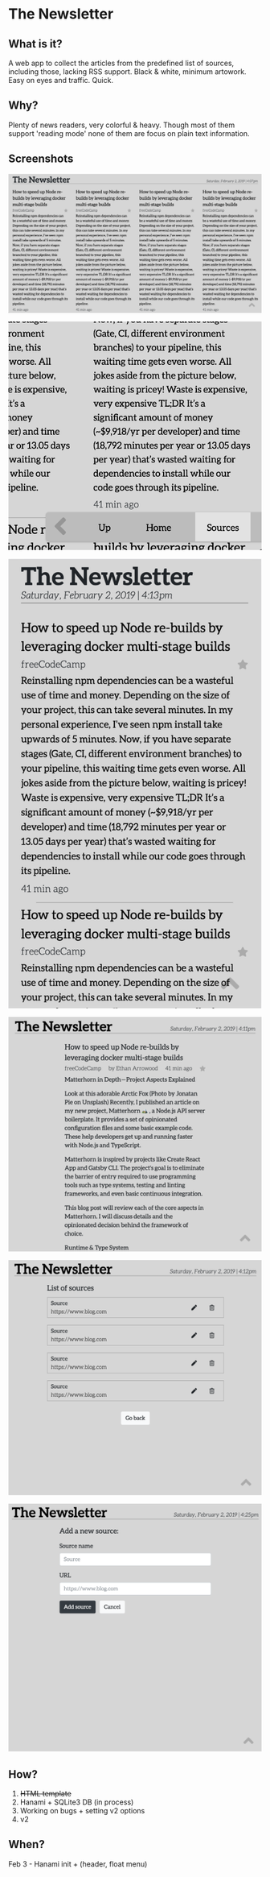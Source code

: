 # The Newsletter

## What is it?

A web app to collect the articles from the predefined list of sources, including those, lacking RSS support. Black & white, minimum artowork. Easy on eyes and traffic. Quick.

## Why?

Plenty of news readers, very colorful & heavy. Though most of them support 'reading mode' none of them are focus on plain text information.

## Screenshots

![Main view][main]

![Float menu][float]

![Mobile view][mobile]

![Article view][article]

![List of sources][list]

![Add source][add]

## How?

1. ~~HTML template~~
2. Hanami + SQLite3 DB (in process)
3. Working on bugs + setting v2 options
4. v2

## When?

Feb 3 - Hanami init + (header, float menu)

[add]: https://github.com/d-mv/newsletter/raw/master/screenshots/add.png 'Add source screenshot'
[article]: https://github.com/d-mv/newsletter/raw/master/screenshots/article.png 'Article view screenshot'
[float]: https://github.com/d-mv/newsletter/raw/master/screenshots/float.png 'Float menu screenshot'
[list]: https://github.com/d-mv/newsletter/raw/master/screenshots/list.png 'List of sources screenshot'
[main]: https://github.com/d-mv/newsletter/raw/master/screenshots/main.png 'Main view screenshot'
[mobile]: https://github.com/d-mv/newsletter/raw/master/screenshots/mobile.png 'Mobile view screenshot'
